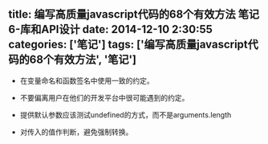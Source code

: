 title: 编写高质量javascript代码的68个有效方法 笔记6-库和API设计
date: 2014-12-10 2:30:55
categories: ['笔记']
tags: ['编写高质量javascript代码的68个有效方法', '笔记']
---

* 在变量命名和函数签名中使用一致的约定。

* 不要偏离用户在他们的开发平台中很可能遇到的约定。

* 提供默认参数应该测试undefined的方式，而不是arguments.length

* 对传入的值作判断，避免强制转换。

